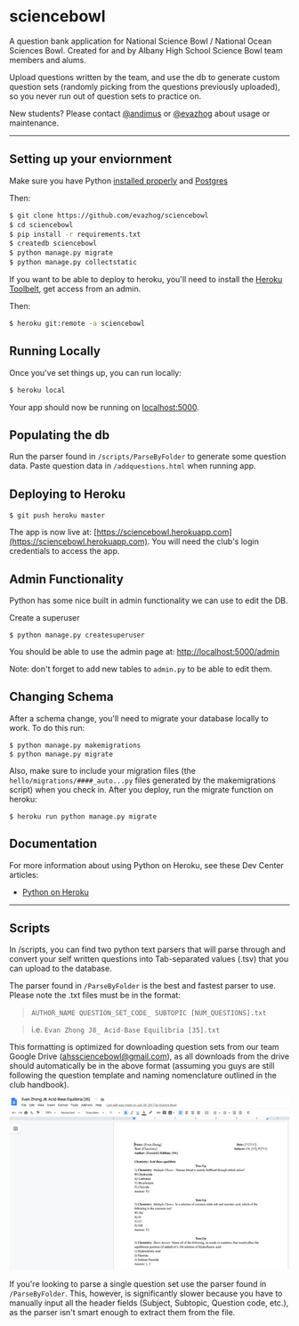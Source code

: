 # sciencebowl

A question bank application for National Science Bowl / National Ocean Sciences Bowl.
Created for and by Albany High School Science Bowl team members and alums.

Upload questions written by the team, and use the db to generate custom question sets (randomly picking from the questions previously uploaded), so you never run out of question sets to practice on.

New students? Please contact [@andimus](https://github.com/andimus) or [@evazhog](https://github.com/evazhog) about usage or maintenance.

---
## Setting up your enviornment

Make sure you have Python [installed properly](http://install.python-guide.org) and [Postgres](https://devcenter.heroku.com/articles/heroku-postgresql#local-setup)

Then:
```sh
$ git clone https://github.com/evazhog/sciencebowl
$ cd sciencebowl
$ pip install -r requirements.txt
$ createdb sciencebowl
$ python manage.py migrate
$ python manage.py collectstatic
```

If you want to be able to deploy to heroku, you'll need to install the [Heroku Toolbelt](https://toolbelt.heroku.com/), get access from an admin.

Then:
```sh
$ heroku git:remote -a sciencebowl
```

## Running Locally
Once you've set things up, you can run locally:

```sh
$ heroku local
```

Your app should now be running on [localhost:5000](http://localhost:5000/).

## Populating the db
Run the parser found in `/scripts/ParseByFolder` to generate some question data.
Paste question data in `/addquestions.html` when running app.

## Deploying to Heroku

```
$ git push heroku master
```
The app is now live at: [https://sciencebowl.herokuapp.com](https://sciencebowl.herokuapp.com).
You will need the club's login credentials to access the app.

## Admin Functionality
Python has some nice built in admin functionality we can use to edit the DB.

Create a superuser
```
$ python manage.py createsuperuser
```

You should be able to use the admin page at: [http://localhost:5000/admin](http://localhost:5000/admin)

Note: don't forget to add new tables to `admin.py` to be able to edit them.

## Changing Schema
After a schema change, you'll need to migrate your database locally to work. To do this run:
```
$ python manage.py makemigrations
$ python manage.py migrate
```

Also, make sure to include your migration files (the `hello/migrations/####_auto...py` files generated by the makemigrations script) when you check in. After you deploy, run the migrate function on heroku:
```
$ heroku run python manage.py migrate
```

## Documentation

For more information about using Python on Heroku, see these Dev Center articles:

- [Python on Heroku](https://devcenter.heroku.com/categories/python)


---
## Scripts

In /scripts, you can find two python text parsers that will parse through and convert your self written questions into Tab-separated values (.tsv) that you can upload to the database.

The parser found in `/ParseByFolder` is the best and fastest parser to use. Please note the .txt files must be in the format: 

> `AUTHOR_NAME QUESTION_SET_CODE_ SUBTOPIC [NUM_QUESTIONS].txt` 

> i.e. `Evan Zhong J8_ Acid-Base Equilibria [35].txt`

This formatting is optimized for downloading question sets from our team Google Drive (ahssciencebowl@gmail.com), as all downloads from the drive should automatically be in the above format (assuming you guys are still following the question template and naming nomenclature outlined in the club handbook).

![Question template](/scripts/Question_template_example.png)

If you're looking to parse a single question set use the parser found in `/ParseByFolder`. This, however, is significantly slower because you have to manually input all the header fields (Subject, Subtopic, Question code, etc.), as the parser isn't smart enough to extract them from the file.
